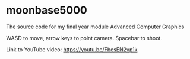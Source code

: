 # moonbase5000
The source code for my final year module Advanced Computer Graphics

WASD to move, arrow keys to point camera.
Spacebar to shoot.

Link to YouTube video:
https://youtu.be/FbesEN2vp1k
